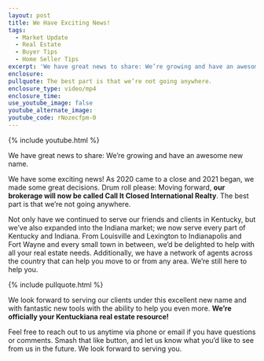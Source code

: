 ```yaml
---
layout: post
title: We Have Exciting News!
tags:
  - Market Update
  - Real Estate
  - Buyer Tips
  - Home Seller Tips
excerpt: 'We have great news to share: We’re growing and have an awesome new name.'
enclosure:
pullquote: The best part is that we’re not going anywhere.
enclosure_type: video/mp4
enclosure_time:
use_youtube_image: false
youtube_alternate_image:
youtube_code: rNozecfpm-0
---
```


{% include youtube.html %}

We have great news to share: We’re growing and have an awesome new name.

We have some exciting news\! As 2020 came to a close and 2021 began, we made some great decisions. Drum roll please: Moving forward, **our brokerage will now be called Call It Closed International Realty**. The best part is that we’re not going anywhere.&nbsp;

Not only have we continued to serve our friends and clients in Kentucky, but we’ve also expanded into the Indiana market; we now serve every part of Kentucky and Indiana. From Louisville and Lexington to Indianapolis and Fort Wayne and every small town in between, we’d be delighted to help with all your real estate needs. Additionally, we have a network of agents across the country that can help you move to or from any area. We’re still here to help you.&nbsp;

{% include pullquote.html %}

We look forward to serving our clients under this excellent new name and with fantastic new tools with the ability to help you even more. **We’re officially your Kentuckiana real estate resource\!**&nbsp;

Feel free to reach out to us anytime via phone or email if you have questions or comments. Smash that like button, and let us know what you’d like to see from us in the future. We look forward to serving you.
